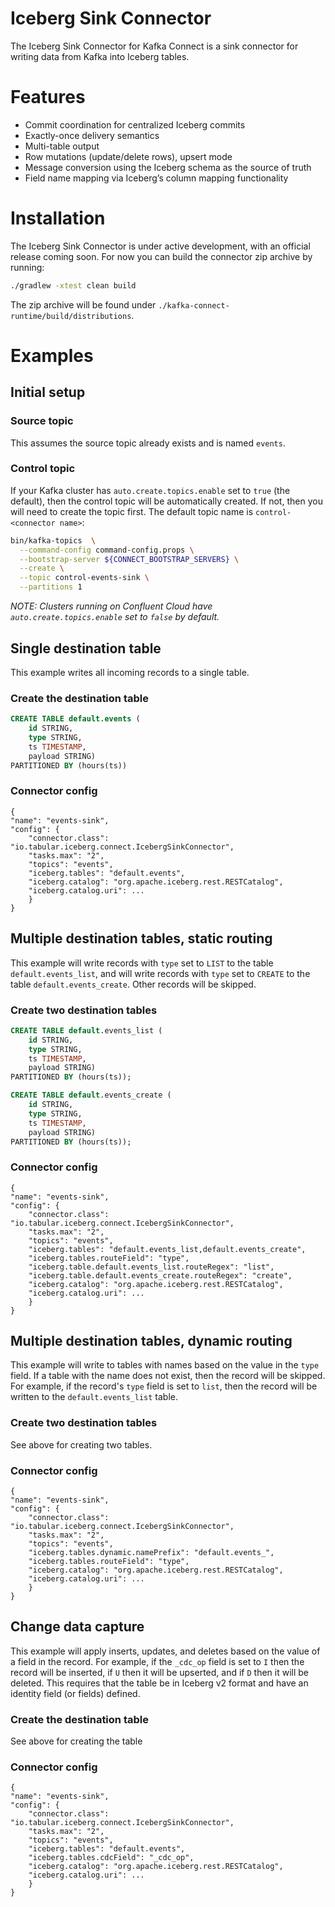 # Iceberg Sink Connector
The Iceberg Sink Connector for Kafka Connect is a sink connector for writing data from Kafka into Iceberg tables.

# Features
* Commit coordination for centralized Iceberg commits
* Exactly-once delivery semantics
* Multi-table output
* Row mutations (update/delete rows), upsert mode
* Message conversion using the Iceberg schema as the source of truth
* Field name mapping via Iceberg’s column mapping functionality

# Installation
The Iceberg Sink Connector is under active development, with an official release coming soon. For
now you can build the connector zip archive by running:
```bash
./gradlew -xtest clean build
```
The zip archive will be found under `./kafka-connect-runtime/build/distributions`.

# Examples

## Initial setup

### Source topic
This assumes the source topic already exists and is named `events`.

### Control topic
If your Kafka cluster has `auto.create.topics.enable` set to `true` (the default), then the control topic will be automatically created. If not, then you will need to create the topic first. The default topic name is `control-<connector name>`:
```bash
bin/kafka-topics  \
  --command-config command-config.props \
  --bootstrap-server ${CONNECT_BOOTSTRAP_SERVERS} \
  --create \
  --topic control-events-sink \
  --partitions 1
```
*NOTE: Clusters running on Confluent Cloud have `auto.create.topics.enable` set to `false` by default.*

## Single destination table
This example writes all incoming records to a single table.

### Create the destination table
```sql
CREATE TABLE default.events (
    id STRING,
    type STRING,
    ts TIMESTAMP,
    payload STRING)
PARTITIONED BY (hours(ts))
```

### Connector config
```
{
"name": "events-sink",
"config": {
    "connector.class": "io.tabular.iceberg.connect.IcebergSinkConnector",
    "tasks.max": "2",
    "topics": "events",
    "iceberg.tables": "default.events",
    "iceberg.catalog": "org.apache.iceberg.rest.RESTCatalog",
    "iceberg.catalog.uri": ...
    }
}
```

## Multiple destination tables, static routing
This example will write records with `type` set to `LIST` to the table `default.events_list`, and
will write records with `type` set to `CREATE` to the table `default.events_create`. Other records
will be skipped.

### Create two destination tables
```sql
CREATE TABLE default.events_list (
    id STRING,
    type STRING,
    ts TIMESTAMP,
    payload STRING)
PARTITIONED BY (hours(ts));

CREATE TABLE default.events_create (
    id STRING,
    type STRING,
    ts TIMESTAMP,
    payload STRING)
PARTITIONED BY (hours(ts));
```

### Connector config
```
{
"name": "events-sink",
"config": {
    "connector.class": "io.tabular.iceberg.connect.IcebergSinkConnector",
    "tasks.max": "2",
    "topics": "events",
    "iceberg.tables": "default.events_list,default.events_create",
    "iceberg.tables.routeField": "type",
    "iceberg.table.default.events_list.routeRegex": "list",
    "iceberg.table.default.events_create.routeRegex": "create",
    "iceberg.catalog": "org.apache.iceberg.rest.RESTCatalog",
    "iceberg.catalog.uri": ...
    }
}
```

## Multiple destination tables, dynamic routing
This example will write to tables with names based on the value in the `type` field. If a table with
the name does not exist, then the record will be skipped. For example, if the record's `type` field
is set to `list`, then the record will be written to the `default.events_list` table.

### Create two destination tables
See above for creating two tables.

### Connector config
```
{
"name": "events-sink",
"config": {
    "connector.class": "io.tabular.iceberg.connect.IcebergSinkConnector",
    "tasks.max": "2",
    "topics": "events",
    "iceberg.tables.dynamic.namePrefix": "default.events_",
    "iceberg.tables.routeField": "type",
    "iceberg.catalog": "org.apache.iceberg.rest.RESTCatalog",
    "iceberg.catalog.uri": ...
    }
}
```

## Change data capture
This example will apply inserts, updates, and deletes based on the value of a field in the record.
For example, if the `_cdc_op` field is set to `I` then the record will be inserted, if `U` then it will
be upserted, and if `D` then it will be deleted. This requires that the table be in Iceberg v2 format
and have an identity field (or fields) defined.

### Create the destination table
See above for creating the table

### Connector config
```
{
"name": "events-sink",
"config": {
    "connector.class": "io.tabular.iceberg.connect.IcebergSinkConnector",
    "tasks.max": "2",
    "topics": "events",
    "iceberg.tables": "default.events",
    "iceberg.tables.cdcField": "_cdc_op",
    "iceberg.catalog": "org.apache.iceberg.rest.RESTCatalog",
    "iceberg.catalog.uri": ...
    }
}
```
